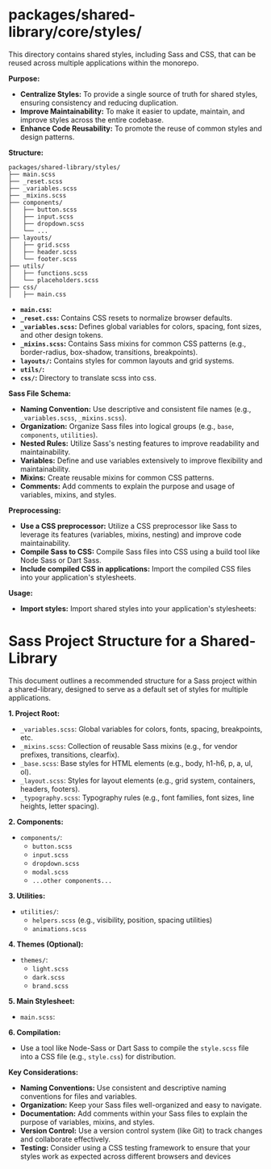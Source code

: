 # packages/shared-library/core/styles/

This directory contains shared styles, including Sass and CSS, that can be reused across multiple applications within the monorepo.

**Purpose:**

* **Centralize Styles:** To provide a single source of truth for shared styles, ensuring consistency and reducing duplication.
* **Improve Maintainability:** To make it easier to update, maintain, and improve styles across the entire codebase.
* **Enhance Code Reusability:** To promote the reuse of common styles and design patterns.

**Structure:**

```
packages/shared-library/styles/
├── main.scss
├── _reset.scss
├── _variables.scss
├── _mixins.scss
├── components/
│   ├── button.scss
│   ├── input.scss
│   ├── dropdown.scss
│   └── ... 
├── layouts/
│   ├── grid.scss
│   ├── header.scss
│   └── footer.scss
├── utils/
│   ├── functions.scss
│   └── placeholders.scss
├── css/
│   ├── main.css
```

* **`main.css`:** 
* **`_reset.css`:** Contains CSS resets to normalize browser defaults.
* **`_variables.scss`:** Defines global variables for colors, spacing, font sizes, and other design tokens.
* **`_mixins.scss`:** Contains Sass mixins for common CSS patterns (e.g., border-radius, box-shadow, transitions, breakpoints).
* **`layouts/`:** Contains styles for common layouts and grid systems.
* **`utils/`:** 
* **`css/`:** Directory to translate scss into css. 


**Sass File Schema:**

* **Naming Convention:** Use descriptive and consistent file names (e.g., `_variables.scss`, `_mixins.scss`).
* **Organization:** Organize Sass files into logical groups (e.g., `base`, `components`, `utilities`).
* **Nested Rules:** Utilize Sass's nesting features to improve readability and maintainability.
* **Variables:** Define and use variables extensively to improve flexibility and maintainability.
* **Mixins:** Create reusable mixins for common CSS patterns.
* **Comments:** Add comments to explain the purpose and usage of variables, mixins, and styles.

**Preprocessing:**

* **Use a CSS preprocessor:** Utilize a CSS preprocessor like Sass to leverage its features (variables, mixins, nesting) and improve code maintainability.
* **Compile Sass to CSS:** Compile Sass files into CSS using a build tool like Node Sass or Dart Sass.
* **Include compiled CSS in applications:** Import the compiled CSS files into your application's stylesheets.

**Usage:**

* **Import styles:** Import shared styles into your application's stylesheets:

# Sass Project Structure for a Shared-Library

This document outlines a recommended structure for a Sass project within a shared-library, designed to serve as a default set of styles for multiple applications.

**1. Project Root:**

*   `_variables.scss`: Global variables for colors, fonts, spacing, breakpoints, etc.
*   `_mixins.scss`: Collection of reusable Sass mixins (e.g., for vendor prefixes, transitions, clearfix).
*   `_base.scss`: Base styles for HTML elements (e.g., body, h1-h6, p, a, ul, ol).
*   `_layout.scss`: Styles for layout elements (e.g., grid system, containers, headers, footers).
*   `_typography.scss`: Typography rules (e.g., font families, font sizes, line heights, letter spacing).

**2. Components:**

*   `components/`: 
    *   `button.scss`
    *   `input.scss`
    *   `dropdown.scss`
    *   `modal.scss`
    *   `...other components...`

**3. Utilities:**

*   `utilities/`:
    *   `helpers.scss` (e.g., visibility, position, spacing utilities)
    *   `animations.scss`

**4. Themes (Optional):**

*   `themes/`:
    *   `light.scss`
    *   `dark.scss`
    *   `brand.scss`

**5. Main Stylesheet:**

*   `main.scss`:

**6. Compilation:**

*   Use a tool like Node-Sass or Dart Sass to compile the `style.scss` file into a CSS file (e.g., `style.css`) for distribution.

**Key Considerations:**

*   **Naming Conventions:** Use consistent and descriptive naming conventions for files and variables.
*   **Organization:** Keep your Sass files well-organized and easy to navigate.
*   **Documentation:** Add comments within your Sass files to explain the purpose of variables, mixins, and styles.
*   **Version Control:** Use a version control system (like Git) to track changes and collaborate effectively.
*   **Testing:** Consider using a CSS testing framework to ensure that your styles work as expected across different browsers and devices